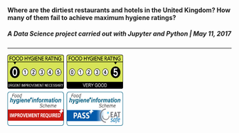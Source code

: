 #### **Where are the dirtiest restaurants and hotels in the United Kingdom? How many of them fail to achieve maximum hygiene ratings?**
##### A Data Science project carried out with Jupyter and Python | May 11, 2017
---

<img src="/images/Ratings.png" width="260" height="160"> 
